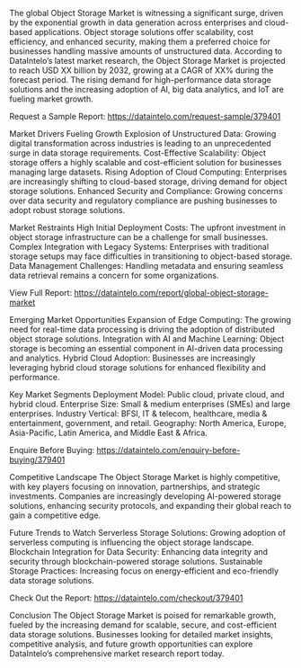 The global Object Storage Market is witnessing a significant surge, driven by the exponential growth in data generation across enterprises and cloud-based applications. Object storage solutions offer scalability, cost efficiency, and enhanced security, making them a preferred choice for businesses handling massive amounts of unstructured data.
According to DataIntelo’s latest market research, the Object Storage Market is projected to reach USD XX billion by 2032, growing at a CAGR of XX% during the forecast period. The rising demand for high-performance data storage solutions and the increasing adoption of AI, big data analytics, and IoT are fueling market growth.

Request a Sample Report: https://dataintelo.com/request-sample/379401

Market Drivers Fueling Growth
Explosion of Unstructured Data: Growing digital transformation across industries is leading to an unprecedented surge in data storage requirements.
Cost-Effective Scalability: Object storage offers a highly scalable and cost-efficient solution for businesses managing large datasets.
Rising Adoption of Cloud Computing: Enterprises are increasingly shifting to cloud-based storage, driving demand for object storage solutions.
Enhanced Security and Compliance: Growing concerns over data security and regulatory compliance are pushing businesses to adopt robust storage solutions.

Market Restraints
High Initial Deployment Costs: The upfront investment in object storage infrastructure can be a challenge for small businesses.
Complex Integration with Legacy Systems: Enterprises with traditional storage setups may face difficulties in transitioning to object-based storage.
Data Management Challenges: Handling metadata and ensuring seamless data retrieval remains a concern for some organizations.

View Full Report: https://dataintelo.com/report/global-object-storage-market

Emerging Market Opportunities
Expansion of Edge Computing: The growing need for real-time data processing is driving the adoption of distributed object storage solutions.
Integration with AI and Machine Learning: Object storage is becoming an essential component in AI-driven data processing and analytics.
Hybrid Cloud Adoption: Businesses are increasingly leveraging hybrid cloud storage solutions for enhanced flexibility and performance.

Key Market Segments
Deployment Model: Public cloud, private cloud, and hybrid cloud.
Enterprise Size: Small & medium enterprises (SMEs) and large enterprises.
Industry Vertical: BFSI, IT & telecom, healthcare, media & entertainment, government, and retail.
Geography: North America, Europe, Asia-Pacific, Latin America, and Middle East & Africa.

Enquire Before Buying: https://dataintelo.com/enquiry-before-buying/379401

Competitive Landscape
The Object Storage Market is highly competitive, with key players focusing on innovation, partnerships, and strategic investments. Companies are increasingly developing AI-powered storage solutions, enhancing security protocols, and expanding their global reach to gain a competitive edge.

Future Trends to Watch
Serverless Storage Solutions: Growing adoption of serverless computing is influencing the object storage landscape.
Blockchain Integration for Data Security: Enhancing data integrity and security through blockchain-powered storage solutions.
Sustainable Storage Practices: Increasing focus on energy-efficient and eco-friendly data storage solutions.

Check Out the Report: https://dataintelo.com/checkout/379401

Conclusion
The Object Storage Market is poised for remarkable growth, fueled by the increasing demand for scalable, secure, and cost-efficient data storage solutions. Businesses looking for detailed market insights, competitive analysis, and future growth opportunities can explore DataIntelo’s comprehensive market research report today.
 

